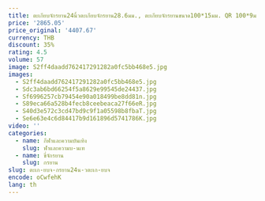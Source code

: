 ```yaml
---
title: ตะเกียบจักรยาน24นิ้วตะเกียบจักรยาน28.6มม., ตะเกียบจักรยานขนาด100*15มม. QR 100*9มม. MTB XC ตะเกียบ120มม.
price: '2865.05'
price_original: '4407.67'
currency: THB
discount: 35%
rating: 4.5
volume: 57
image: S2ff4daadd762417291282a0fc5bb468e5.jpg
images:
  - S2ff4daadd762417291282a0fc5bb468e5.jpg
  - Sdc3ab6bd66254f5a8629e99545de24437.jpg
  - Sf6996257cb79454e90a018499be8dd81n.jpg
  - S89eca66a528b4fecb8ceebeaca27f66eR.jpg
  - S40d3e572c3cd47bd9c9f1a05598b8fbaT.jpg
  - Se6e63e4c6d84417b9d161896d5741786K.jpg
video: ''
categories:
  - name: กีฬาและความบันเทิง
    slug: ฬาและความบ-นเท
  - name: ขี่จักรยาน
    slug: กรยาน
slug: ตะเก-ยบจ-กรยาน24น-วตะเก-ยบจ
encode: oCwfehK
lang: th
---
```

  